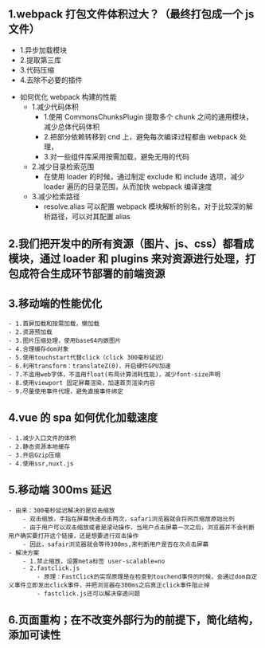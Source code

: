 ## 1.webpack 打包文件体积过大？（最终打包成一个 js 文件）

* 1.异步加载模块
* 2.提取第三库
* 3.代码压缩
* 4.去除不必要的插件

- 如何优化 webpack 构建的性能
  * 1.减少代码体积
    * 1.使用 CommonsChunksPlugin 提取多个 chunk 之间的通用模块，减少总体代码体积
    * 2.把部分依赖转移到 cnd 上，避免每次编译过程都由 webpack 处理，
    * 3.对一些组件库采用按需加载，避免无用的代码
  * 2.减少目录检索范围
    * 在使用 loader 的时候，通过制定 exclude 和 include 选项，减少 loader 遍历的目录范围，从而加快 webpack 编译速度
  * 3.减少检索路径
    * resolve.alias 可以配置 webpack 模块解析的别名，对于比较深的解析路径，可以对其配置 alias

## 2.我们把开发中的所有资源（图片、js、css）都看成模块，通过 loader 和 plugins 来对资源进行处理，打包成符合生成环节部署的前端资源

## 3.移动端的性能优化

    - 1.首屏加载和按需加载，懒加载
    - 2.资源预加载
    - 3.图片压缩处理，使用base64内嵌图片
    - 4.合理缓存dom对象
    - 5.使用touchstart代替click（click 300毫秒延迟）
    - 6.利用transform：translateZ(0)，开启硬件GPU加速
    - 7.不滥用web字体，不滥用float(布局计算消耗性能)，减少font-size声明
    - 8.使用viewport 固定屏幕渲染，加速首页渲染内容
    - 9.尽量使用事件代理，避免直接事件绑定

## 4.vue 的 spa 如何优化加载速度

    - 1.减少入口文件的体积
    - 2.静态资源本地缓存
    - 3.开启Gzip压缩
    - 4.使用ssr,nuxt.js

## 5.移动端 300ms 延迟

    - 由来：300毫秒延迟解决的是双击缩放
        - 双击缩放，手指在屏幕快速点击两次，safari浏览器就会将网页缩放原始比列
        - 由于用户可以双击缩放或者是滚动操作，当用户点击屏幕一次之后，浏览器并不会判断用户确实要打开这个链接，还是想要进行双击操作
        - 因此，safair浏览器就会等待300ms,来判断用户是否在次点击屏幕
    - 解决方案
        - 1.禁止缩放，设置meta标签 user-scalable=no
        - 2.fastclick.js
            - 原理：FastClick的实现原理是在检查到touchend事件的时候，会通过dom自定义事件立即发出click事件，并把浏览器在300ms之后真正click事件阻止掉
            - fastclick.js还可以解决穿透问题

## 6.页面重构；在不改变外部行为的前提下，简化结构，添加可读性
